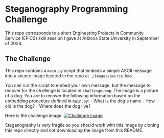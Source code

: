 # Steganography Programming Challenge

This repo corresponds to a short Engineering Projects in Community Service (EPICS) skill session I gave at Arizona State University in September of 2024. 

## The Challenge

This repo contains a `main.py` script that embeds a simple ASCII message into a source image located in the repo at `./images/source.bmp`. 

You can run the script to embed your own message, but the message to recover for the challenge is located in `challenge.bmp`. The image is a picture of a dog. You are to recover the following information based on the embedding procedure defined in `main.py`:
    - What is the dog's name
    - How old is the dog?
    - Where does the dog live?

Here is the challenge image:
[![Challenge Image](./images/challenge.bmp)](./images/challenge.bmp)

Steganography is very fragile so you should work with this image by cloning this repo directly and not downloading the image from this README.